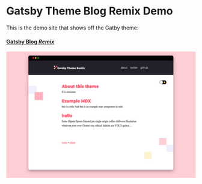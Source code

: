 # Gatsby Theme Blog Remix Demo

This is the demo site that shows off the Gatby theme:

#### [Gatsby Blog **_Remix_**](https://github.com/joshatoutthink/gastby-theme-blog-remix)

![Gatsby Blog Remix](theme-screenshot.png)
